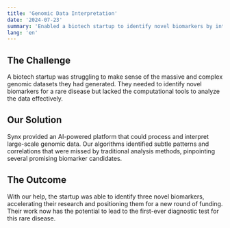 ```yaml
---
title: 'Genomic Data Interpretation'
date: '2024-07-23'
summary: 'Enabled a biotech startup to identify novel biomarkers by interpreting complex genomic datasets.'
lang: 'en'
---
```


## The Challenge

A biotech startup was struggling to make sense of the massive and complex genomic datasets they had generated. They needed to identify novel biomarkers for a rare disease but lacked the computational tools to analyze the data effectively.

## Our Solution

Synx provided an AI-powered platform that could process and interpret large-scale genomic data. Our algorithms identified subtle patterns and correlations that were missed by traditional analysis methods, pinpointing several promising biomarker candidates.

## The Outcome

With our help, the startup was able to identify three novel biomarkers, accelerating their research and positioning them for a new round of funding. Their work now has the potential to lead to the first-ever diagnostic test for this rare disease.
